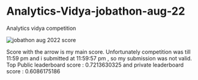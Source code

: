 # Analytics-Vidya-jobathon-aug-22
Analytics vidya competition 

![jobathon aug 2022 score](https://user-images.githubusercontent.com/96307489/183461302-4e5a6b88-b12b-4d77-bcaf-e18f48386b30.PNG)

Score with the arrow is my main score.
Unfortunately competition was till 11:59 pm and i submitted at 11:59:57 pm , so my submission was not valid.
<br>
Top Public leaderboard score : 0.7213630325  and private leaderboard score : 0.6086175186

